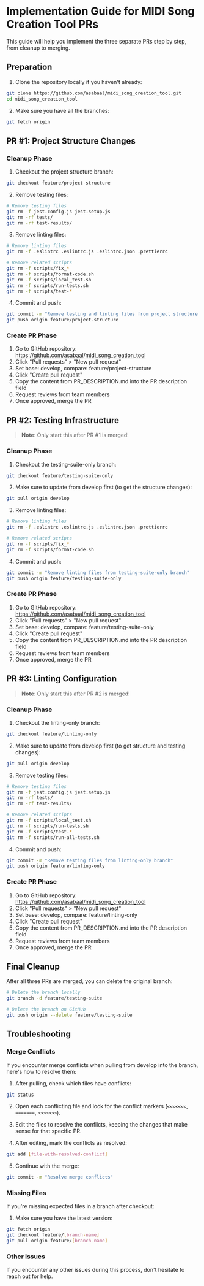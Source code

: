 # Implementation Guide for MIDI Song Creation Tool PRs

This guide will help you implement the three separate PRs step by step, from cleanup to merging.

## Preparation

1. Clone the repository locally if you haven't already:
```bash
git clone https://github.com/asabaal/midi_song_creation_tool.git
cd midi_song_creation_tool
```

2. Make sure you have all the branches:
```bash
git fetch origin
```

## PR #1: Project Structure Changes

### Cleanup Phase

1. Checkout the project structure branch:
```bash
git checkout feature/project-structure
```

2. Remove testing files:
```bash
# Remove testing files
git rm -f jest.config.js jest.setup.js
git rm -rf tests/
git rm -rf test-results/
```

3. Remove linting files:
```bash
# Remove linting files
git rm -f .eslintrc .eslintrc.js .eslintrc.json .prettierrc

# Remove related scripts
git rm -f scripts/fix_*
git rm -f scripts/format-code.sh
git rm -f scripts/local_test.sh
git rm -f scripts/run-tests.sh
git rm -f scripts/test-*
```

4. Commit and push:
```bash
git commit -m "Remove testing and linting files from project structure branch"
git push origin feature/project-structure
```

### Create PR Phase

1. Go to GitHub repository: https://github.com/asabaal/midi_song_creation_tool
2. Click "Pull requests" > "New pull request"
3. Set base: develop, compare: feature/project-structure
4. Click "Create pull request" 
5. Copy the content from PR_DESCRIPTION.md into the PR description field
6. Request reviews from team members
7. Once approved, merge the PR

## PR #2: Testing Infrastructure

> **Note**: Only start this after PR #1 is merged!

### Cleanup Phase

1. Checkout the testing-suite-only branch:
```bash
git checkout feature/testing-suite-only
```

2. Make sure to update from develop first (to get the structure changes):
```bash
git pull origin develop
```

3. Remove linting files:
```bash
# Remove linting files
git rm -f .eslintrc .eslintrc.js .eslintrc.json .prettierrc

# Remove related scripts
git rm -f scripts/fix_*
git rm -f scripts/format-code.sh
```

4. Commit and push:
```bash
git commit -m "Remove linting files from testing-suite-only branch"
git push origin feature/testing-suite-only
```

### Create PR Phase

1. Go to GitHub repository: https://github.com/asabaal/midi_song_creation_tool
2. Click "Pull requests" > "New pull request"
3. Set base: develop, compare: feature/testing-suite-only
4. Click "Create pull request" 
5. Copy the content from PR_DESCRIPTION.md into the PR description field
6. Request reviews from team members
7. Once approved, merge the PR

## PR #3: Linting Configuration

> **Note**: Only start this after PR #2 is merged!

### Cleanup Phase

1. Checkout the linting-only branch:
```bash
git checkout feature/linting-only
```

2. Make sure to update from develop first (to get structure and testing changes):
```bash
git pull origin develop
```

3. Remove testing files:
```bash
# Remove testing files
git rm -f jest.config.js jest.setup.js
git rm -rf tests/
git rm -rf test-results/

# Remove related scripts
git rm -f scripts/local_test.sh
git rm -f scripts/run-tests.sh
git rm -f scripts/test-*
git rm -f scripts/run-all-tests.sh
```

4. Commit and push:
```bash
git commit -m "Remove testing files from linting-only branch"
git push origin feature/linting-only
```

### Create PR Phase

1. Go to GitHub repository: https://github.com/asabaal/midi_song_creation_tool
2. Click "Pull requests" > "New pull request"
3. Set base: develop, compare: feature/linting-only
4. Click "Create pull request" 
5. Copy the content from PR_DESCRIPTION.md into the PR description field
6. Request reviews from team members
7. Once approved, merge the PR

## Final Cleanup

After all three PRs are merged, you can delete the original branch:

```bash
# Delete the branch locally
git branch -d feature/testing-suite

# Delete the branch on GitHub
git push origin --delete feature/testing-suite
```

## Troubleshooting

### Merge Conflicts

If you encounter merge conflicts when pulling from develop into the branch, here's how to resolve them:

1. After pulling, check which files have conflicts:
```bash
git status
```

2. Open each conflicting file and look for the conflict markers (`<<<<<<<`, `=======`, `>>>>>>>`).

3. Edit the files to resolve the conflicts, keeping the changes that make sense for that specific PR.

4. After editing, mark the conflicts as resolved:
```bash
git add [file-with-resolved-conflict]
```

5. Continue with the merge:
```bash
git commit -m "Resolve merge conflicts"
```

### Missing Files

If you're missing expected files in a branch after checkout:

1. Make sure you have the latest version:
```bash
git fetch origin
git checkout feature/[branch-name]
git pull origin feature/[branch-name]
```

### Other Issues

If you encounter any other issues during this process, don't hesitate to reach out for help.
